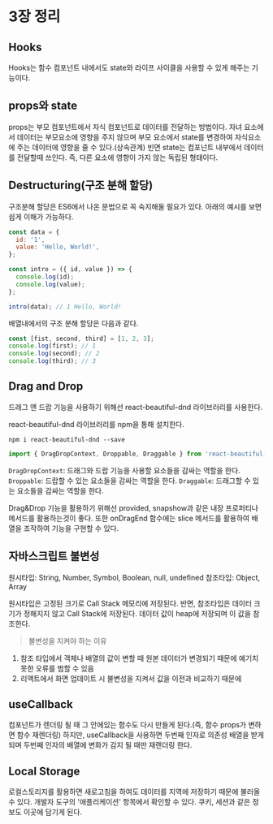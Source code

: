 # 3장 정리

## Hooks

Hooks는 함수 컴포넌트 내에서도 state와 라이프 사이클을 사용할 수 있게 해주는 기능이다.

## props와 state

props는 부모 컴포넌트에서 자식 컴포넌트로 데이터를 전달하는 방법이다.
자녀 요소에서 데이터는 부모요소에 영향을 주지 않으며 부모 요소에서 state를 변경하여 자식요소에 주는 데이터에 영향을 줄 수 있다.(상속관계)
빈면 state는 컴포넌트 내부에서 데이터를 전달할때 쓰인다. 즉, 다른 요소에 영향이 가지 않는 독립된 형태이다.

## Destructuring(구조 분해 할당)

구조분해 할당은 ES6에서 나온 문법으로 꼭 숙지해둘 필요가 있다. 아래의 예시를 보면 쉽게 이해가 가능하다.

```js
const data = {
  id: '1',
  value: 'Hello, World!',
};

const intro = ({ id, value }) => {
  console.log(id);
  console.log(value);
};

intro(data); // 1 Hello, World!
```

배열내에서의 구조 분해 할당은 다음과 같다.

```js
const [fist, second, third] = [1, 2, 3];
console.log(first); // 1
console.log(second); // 2
console.log(third); // 3
```

## Drag and Drop

드래그 앤 드랍 기능을 사용하기 위해선 react-beautiful-dnd 라이브러리를 사용한다.

react-beautiful-dnd 라이브러리를 npm을 통해 설치한다.

```
npm i react-beautiful-dnd --save
```

```js
import { DragDropContext, Droppable, Draggable } from 'react-beautiful-dnd';
```

`DragDropContext`: 드래그와 드랍 기능을 사용할 요소들을 감싸는 역할을 한다.
`Droppable`: 드랍할 수 있는 요소들을 감싸는 역할을 한다.
`Draggable`: 드래그할 수 있는 요소들을 감싸는 역할을 한다.

Drag&Drop 기능을 활용하기 위해선 provided, snapshow과 같은 내장 프로퍼티나 메서드를 활용하는것이 좋다.
또한 onDragEnd 함수에는 slice 메서드를 활용하여 배열을 조작하여 기능을 구현할 수 있다.

## 자바스크립트 불변성

원시타입: String, Number, Symbol, Boolean, null, undefined
참조타입: Object, Array

원시타입은 고정된 크기로 Call Stack 메모리에 저장된다.
반면, 참조타입은 데이터 크기가 정해지지 않고 Call Stack에 저장된다. 데이터 값이 heap에 저장되며 이 값을 참조한다.

> 불변성을 지켜야 하는 이유

1. 참조 타입에서 객체나 배열의 값이 변할 때 원본 데이터가 변경되기 때문에 예기치 못한 오류를 범할 수 있음
2. 리액트에서 화면 업데이트 시 불변성을 지켜서 값을 이전과 비교하기 때문에

## useCallback

컴포넌트가 렌더링 될 때 그 안에있는 함수도 다시 만들게 된다.(즉, 함수 props가 변하면 함수 재렌더링)
하지만, useCallback을 사용하면 두번째 인자로 의존성 배열을 받게 되며 두번째 인자의 배열에 변화가 감지 될 때만 재랜더링 한다.

## Local Storage

로컬스토리지를 활용하면 새로고침을 하여도 데이터를 지역에 저장하기 때문에 불러올 수 있다.
개발자 도구의 '애플리케이션' 항목에서 확인할 수 있다.
쿠키, 세션과 같은 정보도 이곳에 담기게 된다.
